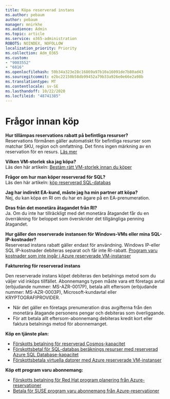 ```yaml
---
title: Köpa reserverad instans
ms.author: pebaum
author: pebaum
manager: mnirkhe
ms.audience: Admin
ms.topic: article
ms.service: o365-administration
ROBOTS: NOINDEX, NOFOLLOW
localization_priority: Priority
ms.collection: Adm_O365
ms.custom:
- "9003552"
- "6816"
ms.openlocfilehash: 59b34a323e28c16869a97b10a16091de7b80ad43
ms.sourcegitcommit: e2bc22150b58db99452a79b33a926e0e66e2a98b
ms.translationtype: MT
ms.contentlocale: sv-SE
ms.lasthandoff: 10/22/2020
ms.locfileid: "48741385"
---
```

# <a name="questions-before-purchase"></a>Frågor innan köp

**Hur tillämpas reservations rabatt på befintliga resurser?**  
Reservations förmånen gäller automatiskt för befintliga resurser som matchar SKU, region och omfattning. Det finns ingen märkning av en reservation för en resurs. [Läs mer](https://docs.microsoft.com/azure/cost-management-billing/reservations/save-compute-costs-reservations?WT.mc_id=Portal-Microsoft_Azure_Support#how-reservation-discount-is-applied) 

**Vilken VM-storlek ska jag köpa?**  
Läs den här artikeln: [Bestäm rätt VM-storlek innan du köper](https://docs.microsoft.com/azure/virtual-machines/windows/prepay-reserved-vm-instances?toc=/azure/billing/TOC.json&WT.mc_id=Portal-Microsoft_Azure_Support#determine-the-right-vm-size-before-you-buy)

**Frågor om hur man köper reserverad för SQL?**  
Läs den här artikeln: [köp reserverad SQL-databas](https://docs.microsoft.com/azure/sql-database/sql-database-reserved-capacity?toc=/azure/billing/TOC.json&WT.mc_id=Portal-Microsoft_Azure_Support#buy-sql-database-reserved-capacity)

**Jag har indirekt EA-kund, måste jag ha min partner att köpa?**  
Nej, du kan köpa en RI om du har en ägare på en EA-prenumeration.

**Dras från det monetära åtagandet från RI?**  
Ja. Om du inte har tillräckligt med det monetära åtagandet får du en överräkning för beloppet som överskrider det tillgängliga penning åtagandet.

**Hur gäller den reserverade instansen för Windows-VMs eller mina SQL-IP-kostnader?**  
Reserverad instans rabatt gäller endast för användning. Windows IP-eller SQL IP-kostnader debiteras separat och får inte RI-rabatt. [Program varu kostnader som inte ingår i Azure reserverade VM-instanser](https://docs.microsoft.com/azure/billing/billing-reserved-instance-windows-software-costs?WT.mc_id=Portal-Microsoft_Azure_Support)  
      
**Fakturering för reserverad instans**  
      
Den reserverade instans köpet debiteras den betalnings metod som du väljer vid inköps tillfället. Abonnemangs typen måste vara ett företags avtal (erbjudande nummer: MS-AZR-0017P), betala allt eftersom (erbjudande nummer: MS-AZR-0003P), Microsoft-kundavtal eller KRYPTOGRAFIPROVIDER.

-   När det gäller en företags prenumeration dras avgifterna från den monetära åtagande personens pengar och debiteras som överliggande.
-   För att betala allt eftersom-abonnemang debiteras kredit kort eller faktura betalnings metod för abonnemanget.

**Köp en tjänste plan:**

-   [Förskotts betalning för reserverad Cosmos-kapacitet](https://docs.microsoft.com/azure/cosmos-db/cosmos-db-reserved-capacity?WT.mc_id=Portal-Microsoft_Azure_Support)
-   [Förskottsbetal för SQL-databas beräknings resurser med reserverad Azure SQL Database-kapacitet](https://docs.microsoft.com/azure/sql-database/sql-database-reserved-capacity?WT.mc_id=Portal-Microsoft_Azure_Support)
-   [Förskottsbetala virtuella datorer med Azure reserverade VM-instanser](https://docs.microsoft.com/azure/virtual-machines/windows/prepay-reserved-vm-instances?WT.mc_id=Portal-Microsoft_Azure_Support)

**Köp ett program varu abonnemang:**

-   [Förskotts betalning för Red Hat program planering från Azure-reservationer](https://docs.microsoft.com/azure/virtual-machines/linux/prepay-rhel-software-charges?WT.mc_id=Portal-Microsoft_Azure_Support)
-   [Betala för SUSE program varu abonnemang från Azure-reservationer](https://docs.microsoft.com/azure/virtual-machines/linux/prepay-suse-software-charges?WT.mc_id=Portal-Microsoft_Azure_Support)